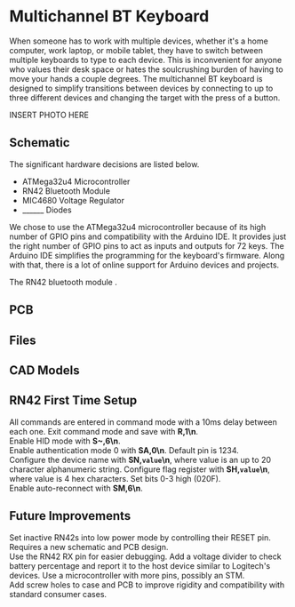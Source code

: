 # Multichannel BT Keyboard
When someone has to work with multiple devices, whether it's a home computer, work laptop, or mobile tablet, they have to switch between multiple keyboards to type to each device. This is inconvenient for anyone who values their desk space or hates the soulcrushing burden of having to move your hands a couple degrees. The multichannel BT keyboard is designed to simplify transitions between devices by connecting to up to three different devices and changing the target with the press of a button. 

INSERT PHOTO HERE

## Schematic
The significant hardware decisions are listed below. 
* ATMega32u4 Microcontroller
* RN42 Bluetooth Module
* MIC4680 Voltage Regulator
* ______ Diodes

We chose to use the ATMega32u4 microcontroller because of its high number of GPIO pins and compatibility with the Arduino IDE. It provides just the right number of GPIO pins to act as inputs and outputs for 72 keys. The Arduino IDE simplifies the programming for the keyboard's firmware. Along with that, there is a lot of online support for Arduino devices and projects.

The RN42 bluetooth module .

## PCB


## Files


## CAD Models


## RN42 First Time Setup
All commands are entered in command mode with a 10ms delay between each one. Exit command mode and save with **R,1\n**.  
Enable HID mode with **S~,6\n**.  
Enable authentication mode 0 with **SA,0\n**. Default pin is 1234.  
Configure the device name with **SN,`value`\n**, where value is an up to 20 character alphanumeric string.
Configure flag register with **SH,`value`\n**, where value is 4 hex characters. Set bits 0-3 high (020F).  
Enable auto-reconnect with **SM,6\n**.  

## Future Improvements
Set inactive RN42s into low power mode by controlling their RESET pin. Requires a new schematic and PCB design.  
Use the RN42 RX pin for easier debugging.
Add a voltage divider to check battery percentage and report it to the host device similar to Logitech's devices.
Use a microcontroller with more pins, possibly an STM.  
Add screw holes to case and PCB to improve rigidity and compatibility with standard consumer cases.